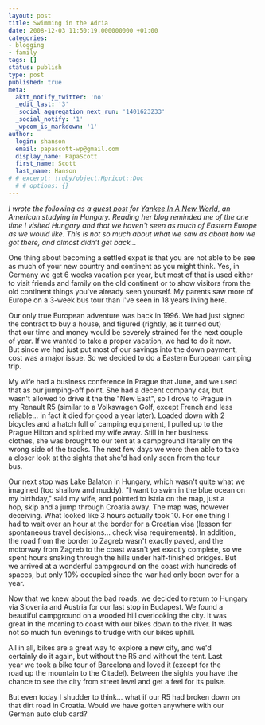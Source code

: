 ```yaml
---
layout: post
title: Swimming in the Adria
date: 2008-12-03 11:50:19.000000000 +01:00
categories:
- blogging
- family
tags: []
status: publish
type: post
published: true
meta:
  aktt_notify_twitter: 'no'
  _edit_last: '3'
  _social_aggregation_next_run: '1401623233'
  _social_notify: '1'
  _wpcom_is_markdown: '1'
author:
  login: shanson
  email: papascott-wp@gmail.com
  display_name: PapaScott
  first_name: Scott
  last_name: Hanson
# # excerpt: !ruby/object:Hpricot::Doc
  # # options: {}
---
```

<p><em>I wrote the following as a <a href="http://www.yankeeinnewworld.com/2008/12/02/from-papa-scott-as-an-expat-travel-may-not-be-what-you-think/">guest post</a> for <a href="http://www.yankeeinnewworld.com/">Yankee In A New World</a>, an American studying in Hungary. Reading her blog reminded me of the one time I visited Hungary and that we haven't seen as much of Eastern Europe as we would like. This is not so much about what we saw as about how we got there, and almost didn't get back...</em></p>
<p>One thing about becoming a settled expat is that you are not able to be see as much of your new country and continent as you might think. Yes, in Germany we get 6 weeks vacation per year, but most of that is used either to visit friends and family on the old continent or to show visitors from the old continent things you've already seen yourself. My parents saw more of Europe on a 3-week bus tour than I've seen in 18 years living here.</p>
<p>Our only true European adventure was back in 1996. We had just signed<br />
the contract to buy a house, and figured (rightly, as it turned out)<br />
that our time and money would be severely strained for the next couple<br />
of year. If we wanted to take a proper vacation, we had to do it now.<br />
But since we had just put most of our savings into the down payment,<br />
cost was a major issue. So we decided to do a Eastern European camping<br />
trip.</p>
<p>My wife had a business conference in Prague that June, and we used<br />
that as our jumping-off point. She had a decent company car, but<br />
wasn't allowed to drive it the the "New East", so I drove to Prague in<br />
my Renault R5 (similar to a Volkswagen Golf, except French and less<br />
reliable... in fact it died for good a year later). Loaded down with 2<br />
bicycles and a hatch full of camping equipment, I pulled up to the<br />
Prague Hilton and spirited my wife away. Still in her business<br />
clothes, she was brought to our tent at a campground literally on the<br />
wrong side of the tracks. The next few days we were then able to take<br />
a closer look at the sights that she'd had only seen from the tour<br />
bus.</p>
<p>Our next stop was Lake Balaton in Hungary, which wasn't quite what we<br />
imagined (too shallow and muddy). "I want to swim in the blue ocean on<br />
my birthday," said my wife, and pointed to Istria on the map, just a<br />
hop, skip and a jump through Croatia away. The map was, however<br />
deceiving. What looked like 3 hours actually took 10. For one thing I<br />
had to wait over an hour at the border for a Croatian visa (lesson for<br />
spontaneous travel decisions... check visa requirements). In addition,<br />
the road from the border to Zagreb wasn't exactly paved, and the<br />
motorway from Zagreb to the coast wasn't yet exactly complete, so we<br />
spent hours snaking through the hills under half-finished bridges. But<br />
we arrived at a wonderful campground on the coast with hundreds of<br />
spaces, but only 10% occupied since the war had only been over for a<br />
year.</p>
<p>Now that we knew about the bad roads, we decided to return to Hungary<br />
via Slovenia and Austria for our last stop in Budapest. We found a<br />
beautiful campground on a wooded hill overlooking the city. It was<br />
great in the morning to coast with our bikes down to the river. It was<br />
not so much fun evenings to trudge with our bikes uphill.</p>
<p>All in all, bikes are a great way to explore a new city, and we'd<br />
certainly do it again, but without the R5 and without the tent. Last<br />
year we took a bike tour of Barcelona and loved it (except for the<br />
road up the mountain to the Citadel). Between the sights you have the<br />
chance to see the city from street level and get a feel for its pulse.</p>
<p>But even today I shudder to think... what if our R5 had broken down on<br />
that dirt road in Croatia. Would we have gotten anywhere with our<br />
German auto club card?</p>
